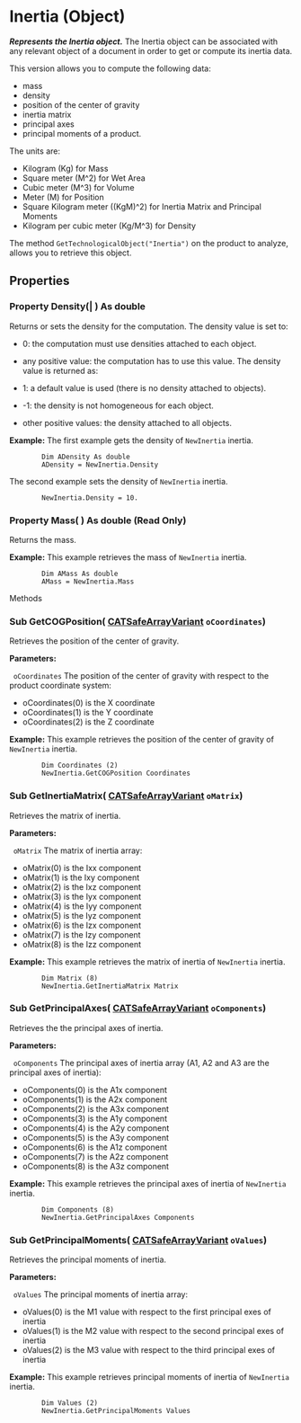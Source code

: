 # Inertia (Object)

**_Represents the Inertia object._**
The Inertia object can be associated with any relevant object of a document in order to get or compute its inertia data.

This version allows you to compute the following data:

  * mass
  * density
  * position of the center of gravity
  * inertia matrix
  * principal axes
  * principal moments
of a product.

The units are:

  * Kilogram (Kg) for Mass
  * Square meter (M^2) for Wet Area
  * Cubic meter (M^3) for Volume
  * Meter (M) for Position
  * Square Kilogram meter ((KgM)^2) for Inertia Matrix and Principal Moments
  * Kilogram per cubic meter (Kg/M^3) for Density

The method `GetTechnologicalObject("Inertia")` on the product to analyze, allows you to retrieve this object.

## Properties

### Property **Density**(| ) As double

   Returns or sets the density for the computation. The density value is set to:

  * 0: the computation must use densities attached to each object.
  * any positive value: the computation has to use this value.
The density value is returned as:

  * 1: a default value is used (there is no density attached to objects).
  * -1: the density is not homogeneous for each object.
  * other positive values: the density attached to all objects.

**Example:**      The first example gets the density of `NewInertia` inertia.

```VBScript
        Dim ADensity As double
        ADensity = NewInertia.Density

```

   The second example sets the density of `NewInertia` inertia.

```VBScript
        NewInertia.Density = 10.

```

### Property **Mass**( ) As double (Read Only)

   Returns the mass.

**Example:**      This example retrieves the mass of `NewInertia` inertia.

```VBScript
        Dim AMass As double
        AMass = NewInertia.Mass

```

Methods

### Sub **GetCOGPosition**( [CATSafeArrayVariant](../System/typedef_CATSafeArrayVariant_73843.md)  `oCoordinates`)

   Retrieves the position of the center of gravity.

**Parameters:**

` oCoordinates`      The position of the center of gravity with respect to the product coordinate system:

  * oCoordinates(0) is the X coordinate
  * oCoordinates(1) is the Y coordinate
  * oCoordinates(2) is the Z coordinate

**Example:**      This example retrieves the position of the center of gravity of `NewInertia` inertia.

```VBScript
        Dim Coordinates (2)
        NewInertia.GetCOGPosition Coordinates

```

### Sub **GetInertiaMatrix**( [CATSafeArrayVariant](../System/typedef_CATSafeArrayVariant_73843.md)  `oMatrix`)

   Retrieves the matrix of inertia.

**Parameters:**

` oMatrix`      The matrix of inertia array:

  * oMatrix(0) is the Ixx component
  * oMatrix(1) is the Ixy component
  * oMatrix(2) is the Ixz component
  * oMatrix(3) is the Iyx component
  * oMatrix(4) is the Iyy component
  * oMatrix(5) is the Iyz component
  * oMatrix(6) is the Izx component
  * oMatrix(7) is the Izy component
  * oMatrix(8) is the Izz component

**Example:**      This example retrieves the matrix of inertia of `NewInertia` inertia.

```VBScript
        Dim Matrix (8)
        NewInertia.GetInertiaMatrix Matrix

```

### Sub **GetPrincipalAxes**( [CATSafeArrayVariant](../System/typedef_CATSafeArrayVariant_73843.md)  `oComponents`)

   Retrieves the the principal axes of inertia.

**Parameters:**

` oComponents`      The principal axes of inertia array (A1, A2 and A3 are the principal axes of inertia):

  * oComponents(0) is the A1x component
  * oComponents(1) is the A2x component
  * oComponents(2) is the A3x component
  * oComponents(3) is the A1y component
  * oComponents(4) is the A2y component
  * oComponents(5) is the A3y component
  * oComponents(6) is the A1z component
  * oComponents(7) is the A2z component
  * oComponents(8) is the A3z component

**Example:**      This example retrieves the principal axes of inertia of `NewInertia` inertia.

```VBScript
        Dim Components (8)
        NewInertia.GetPrincipalAxes Components

```

### Sub **GetPrincipalMoments**( [CATSafeArrayVariant](../System/typedef_CATSafeArrayVariant_73843.md)  `oValues`)

   Retrieves the principal moments of inertia.

**Parameters:**

` oValues`      The principal moments of inertia array:

  * oValues(0) is the M1 value with respect to the first principal exes of inertia
  * oValues(1) is the M2 value with respect to the second principal exes of inertia
  * oValues(2) is the M3 value with respect to the third principal exes of inertia

**Example:**      This example retrieves principal moments of inertia of `NewInertia` inertia.

```VBScript
        Dim Values (2)
        NewInertia.GetPrincipalMoments Values

```